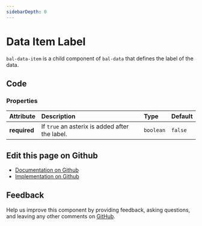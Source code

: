 ```yaml
---
sidebarDepth: 0
---
```



# Data Item Label

`bal-data-item` is a child component of `bal-data` that defines the label of the data.




<ClientOnly><docs-component-tabs></docs-component-tabs></ClientOnly>

<!-- docs:child of bal-data -->


## Code

### Properties


| Attribute    | Description                                    | Type      | Default |
| :----------- | :--------------------------------------------- | :-------- | :------ |
| **required** | If `true` an asterix is added after the label. | `boolean` | `false` |




## Edit this page on Github

* [Documentation on Github](https://github.com/baloise/design-system/blob/master/docs/src/components/components/bal-data-label.md)
* [Implementation on Github](https://github.com/baloise/design-system/blob/master/packages/components/src/components/bal-data-label)

## Feedback

Help us improve this component by providing feedback, asking questions, and leaving any other comments on [GitHub](https://github.com/baloise/design-system/issues/new).

